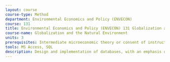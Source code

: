 ```yaml
---
layout: course 
course-type: Method
department: Environmental Economics and Policy (ENVECON)
course: 131
title: Environmental Economics and Policy (ENVECON) 131 Globalization and the Natural Environment
course-name: Globalization and the Natural Environment
units: 3
prerequisites: Intermediate microeconomic theory or consent of instructor
tools: MS Access, SQL
description: Design and implementation of databases, with an emphasis on industrial and commercial applications. Relational algebra, SQL, normalization. Students work in teams with local companies on a database design project. WWW design and queries.
---
```

